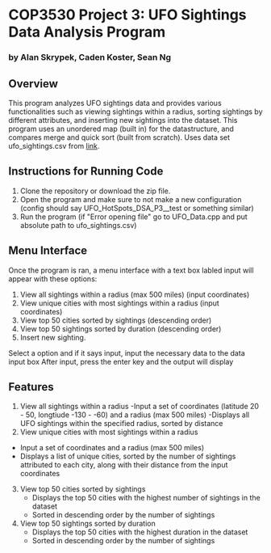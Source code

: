 # COP3530 Project 3: UFO Sightings Data Analysis Program
### by Alan Skrypek, Caden Koster, Sean Ng

## Overview
This program analyzes UFO sightings data and provides various functionalities such as viewing sightings within a radius, sorting sightings by different attributes, and inserting new sightings into the dataset. This program uses an unordered map (built in) for the datastructure, and compares merge and quick sort (built from scratch). Uses data set ufo_sightings.csv from [link](https://corgis-edu.github.io/corgis/csv/ufo_sightings/).

## Instructions for Running Code
1. Clone the repository or download the zip file.
2. Open the program and make sure to not make a new configuration (config should say UFO_HotSpots_DSA_P3__test or something similar)
3. Run the program (if "Error opening file" go to UFO_Data.cpp and put absolute path to ufo_sightings.csv)

## Menu Interface
Once the program is ran, a menu interface with a text box labled input will appear with these options:

1. View all sightings within a radius (max 500 miles) (input coordinates)
2. View unique cities with most sightings within a radius (input coordinates)
3. View top 50 cities sorted by sightings (descending order)
4. View top 50 sightings sorted by duration (descending order)
5. Insert new sighting.

Select a option and if it says input, input the necessary data to the data input box
After input, press the enter key and the output will display

## Features
1. View all sightings within a radius
   -Input a set of coordinates (latitude 20 - 50, longtiude -130 - -60) and a radius (max 500 miles)
   -Displays all UFO sightings within the specified radius, sorted by distance
2.  View unique cities with most sightings within a radius
   - Input a set of coordinates and a radius (max 500 miles)
   - Displays a list of unique cities, sorted by the number of sightings attributed to each city, along with their distance from the input coordinates
3. View top 50 cities sorted by sightings
   - Displays the top 50 cities with the highest number of sightings in the dataset
   - Sorted in descending order by the number of sightings
4. View top 50 sightings sorted by duration
   - Displays the top 50 cities with the highest duration in the dataset
   - Sorted in descending order by the number of sightings
